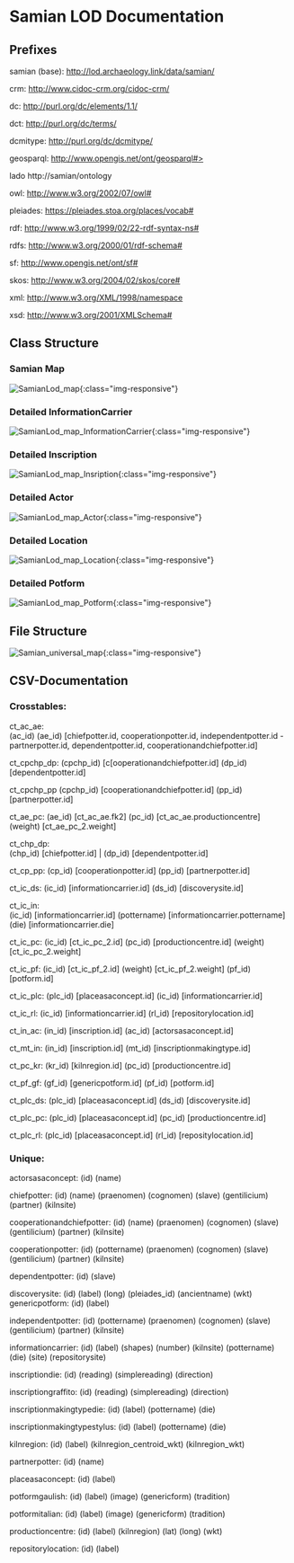 # Samian LOD Documentation

## Prefixes

samian (base):
  http://lod.archaeology.link/data/samian/

crm:
  http://www.cidoc-crm.org/cidoc-crm/

dc:
  http://purl.org/dc/elements/1.1/

dct:
  http://purl.org/dc/terms/

dcmitype:
  http://purl.org/dc/dcmitype/

geosparql:
  http://www.opengis.net/ont/geosparql#>

lado
  http://samian/ontology

owl:
  http://www.w3.org/2002/07/owl#

pleiades:
  https://pleiades.stoa.org/places/vocab#

rdf:
  http://www.w3.org/1999/02/22-rdf-syntax-ns#

rdfs:
  http://www.w3.org/2000/01/rdf-schema#

sf:
  http://www.opengis.net/ont/sf#

skos:
  http://www.w3.org/2004/02/skos/core#

xml:
  http://www.w3.org/XML/1998/namespace

xsd:
  http://www.w3.org/2001/XMLSchema#

## Class Structure

### Samian Map
![SamianLod_map](https://github.com/RGZM/samian-lod/docs/assets/SamianLod_map.png){:class="img-responsive"}

### Detailed InformationCarrier
![SamianLod_map_InformationCarrier](/assets/SamianLod_map_InformationCarrier.png){:class="img-responsive"}

### Detailed Inscription
![SamianLod_map_Insription](/assets/SamianLod_map_Insription.png){:class="img-responsive"}

### Detailed Actor
![SamianLod_map_Actor](/assets/SamianLod_map_Actor.png){:class="img-responsive"}

### Detailed Location
![SamianLod_map_Location](/assets/SamianLod_map_Location.png){:class="img-responsive"}

### Detailed Potform
![SamianLod_map_Potform](/assets/SamianLod_map_Potform.png){:class="img-responsive"}

## File Structure

![Samian_universal_map](/assets/Samian_universal_map.png){:class="img-responsive"}

## CSV-Documentation

### Crosstables:

ct_ac_ae:    
        (ac_id)
        (ae_id) [chiefpotter.id, cooperationpotter.id, independentpotter.id - partnerpotter.id, dependentpotter.id, cooperationandchiefpotter.id]

ct_cpchp_dp:
        (cpchp_id) [c[ooperationandchiefpotter.id]
        (dp_id) [dependentpotter.id]

ct_cpchp_pp
        (cpchp_id) [cooperationandchiefpotter.id]
        (pp_id) [partnerpotter.id]

ct_ae_pc:
        (ae_id) [ct_ac_ae.fk2]
        (pc_id) [ct_ac_ae.productioncentre]
        (weight) [ct_ae_pc_2.weight]

ct_chp_dp:    
        (chp_id) [chiefpotter.id] |
        (dp_id) [dependentpotter.id]

ct_cp_pp:
        (cp_id) [cooperationpotter.id]
        (pp_id) [partnerpotter.id]

ct_ic_ds:
        (ic_id) [informationcarrier.id]
        (ds_id) [discoverysite.id]

ct_ic_in:   
        (ic_id) [informationcarrier.id]
        (pottername) [informationcarrier.pottername]
        (die) [informationcarrier.die]

ct_ic_pc:
        (ic_id) [ct_ic_pc_2.id]
        (pc_id) [productioncentre.id]
        (weight) [ct_ic_pc_2.weight]

ct_ic_pf:
        (ic_id) [ct_ic_pf_2.id]
        (weight) [ct_ic_pf_2.weight]
        (pf_id) [potform.id]

ct_ic_plc:
        (plc_id) [placeasaconcept.id]
        (ic_id) [informationcarrier.id]

ct_ic_rl:
        (ic_id) [informationcarrier.id]
        (rl_id) [repositorylocation.id]

ct_in_ac:
        (in_id) [inscription.id]
        (ac_id) [actorsasaconcept.id]

ct_mt_in:
        (in_id) [inscription.id]
        (mt_id) [inscriptionmakingtype.id]

ct_pc_kr:
        (kr_id) [kilnregion.id]
        (pc_id) [productioncentre.id]

ct_pf_gf:
        (gf_id) [genericpotform.id]
        (pf_id) [potform.id]

ct_plc_ds:
        (plc_id) [placeasaconcept.id]
        (ds_id) [discoverysite.id]

ct_plc_pc:
        (plc_id) [placeasaconcept.id]
        (pc_id) [productioncentre.id]

ct_plc_rl:
        (plc_id) [placeasaconcept.id]
        (rl_id) [repositylocation.id]




### Unique:

actorsasaconcept:
        (id)
        (name)

chiefpotter:
        (id)
        (name)
        (praenomen)
        (cognomen)
        (slave)
        (gentilicium)
        (partner)
        (kilnsite)

cooperationandchiefpotter:
        (id)
        (name)
        (praenomen)
        (cognomen)
        (slave)
        (gentilicium)
        (partner)
        (kilnsite)

cooperationpotter:
        (id)
        (pottername)
        (praenomen)
        (cognomen)
        (slave)
        (gentilicium)
        (partner)
        (kilnsite)

dependentpotter:
        (id)
        (slave)

discoverysite:
        (id)
        (label)
        (long)
        (pleiades_id)
        (ancientname)
        (wkt)
genericpotform:
        (id)
        (label)

independentpotter:
        (id)
        (pottername)
        (praenomen)
        (cognomen)
        (slave)
        (gentilicium)
        (partner)
        (kilnsite)

informationcarrier:
        (id)
        (label)
        (shapes)
        (number)
        (kilnsite)
        (pottername)
        (die)
        (site)
        (repositorysite)

inscriptiondie:
(id)
        (reading)
        (simplereading)
        (direction)

inscriptiongraffito:
(id)
        (reading)
        (simplereading)
        (direction)

inscriptionmakingtypedie:
(id)
        (label)
        (pottername)
        (die)

inscriptionmakingtypestylus:
(id)
        (label)
        (pottername)
        (die)

kilnregion:
        (id)
        (label)
        (kilnregion_centroid_wkt)
        (kilnregion_wkt)

partnerpotter:
        (id)
        (name)

placeasaconcept:
        (id)
        (label)

potformgaulish:
        (id)
        (label)
        (image)
        (genericform)
        (tradition)

potformitalian:
        (id)
        (label)
        (image)
        (genericform)
        (tradition)

productioncentre:
        (id)
        (label)
        (kilnregion)
        (lat)
        (long)
        (wkt)

repositorylocation:
        (id)
        (label)
